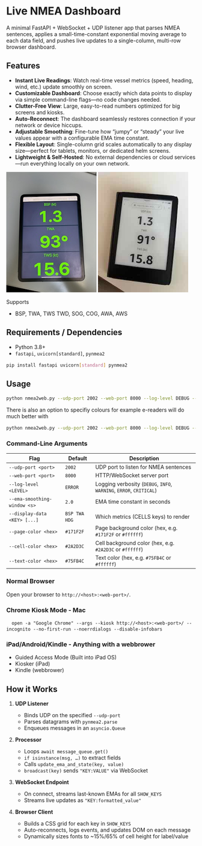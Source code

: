 # Live NMEA  Dashboard

A minimal FastAPI + WebSocket + UDP listener app that parses NMEA sentences, applies a small-time-constant exponential moving average to each data field, and pushes live updates to a single-column, multi-row browser dashboard.



##  Features


- **Instant Live Readings**: Watch real-time vessel metrics (speed, heading, wind, etc.) update smoothly on screen.  
- **Customizable Dashboard**: Choose exactly which data points to display via simple command-line flags—no code changes needed.  
- **Clutter-Free View**: Large, easy-to-read numbers optimized for big screens and kiosks.  
- **Auto-Reconnect**: The dashboard seamlessly restores connection if your network or device hiccups.  
- **Adjustable Smoothing**: Fine-tune how “jumpy” or “steady” your live values appear with a configurable EMA time constant.  
- **Flexible Layout**: Single-column grid scales automatically to any display size—perfect for tablets, monitors, or dedicated helm screens.  
- **Lightweight & Self-Hosted**: No external dependencies or cloud services—run everything locally on your own network.  

![iPad](images/ipad.jpeg)
![Kindle](images/kindle.jpeg)

Supports
- BSP, TWA, TWS TWD, SOG, COG, AWA, AWS


## Requirements / Dependencies

- Python 3.8+  
- `fastapi`, `uvicorn[standard]`, `pynmea2`

```bash
pip install fastapi uvicorn[standard] pynmea2
```



##  Usage

   ```bash
   python nmea2web.py --udp-port 2002 --web-port 8000 --log-level DEBUG --ema-smoothing-window 2 --display-data BSP TWA TWS
   ```

   There is also an option to specifiy colours for example e-readers will do much better with

   ```bash
   python nmea2web.py --udp-port 2002 --web-port 8000 --log-level DEBUG --ema-smoothing-window 2 --display-data BSP TWA TWS --page-color "#FFFFFF" --cell-color "#FFFFFF" --text-color "#000000"
   ```


### Command-Line Arguments

| Flag                         | Default                     | Description                                                          |
|------------------------------|-----------------------------|----------------------------------------------------------------------|
| `--udp-port <port>`          | `2002`                      | UDP port to listen for NMEA sentences                                |
| `--web-port <port>`          | `8000`                      | HTTP/WebSocket server port                                           |
| `--log-level <LEVEL>`        | `ERROR`                     | Logging verbosity (`DEBUG`, `INFO`, `WARNING`, `ERROR`, `CRITICAL`)  |
| `--ema-smoothing-window <s>` | `2.0`                       | EMA time constant in seconds                                         |
| `--display-data <KEY> [...]` | `BSP TWA HDG`               | Which metrics (CELLS keys) to render                                 |
| `--page-color <hex>`         | `#171F2F`                   | Page background color (hex, e.g. `#171F2F` or `#ffffff`)             |
| `--cell-color <hex>`         | `#2A2D3C`                   | Cell background color (hex, e.g. `#2A2D3C` or `#ffffff`)             |
| `--text-color <hex>`         | `#75FB4C`                   | Text color (hex, e.g. `#75FB4C` or `#ffffff`)                        |


### Normal Browser
Open your browser to `http://<host>:<web-port>/`.


### Chrome Kiosk Mode - Mac 
```
  open -a "Google Chrome" --args --kiosk http://<host>:<web-port>/ --incognito --no-first-run --noerrdialogs --disable-infobars
```

### iPad/Android/Kindle - Anything with a webbrower
- Guided Access Mode (Built into iPad OS)
- Kiosker (iPad)
- Kindle (webbrower)




## How it Works

1. **UDP Listener**  
   - Binds UDP on the specified `--udp-port`  
   - Parses datagrams with `pynmea2.parse`  
   - Enqueues messages in an `asyncio.Queue`

2. **Processor**  
   - Loops `await message_queue.get()`  
   - `if isinstance(msg, …)` to extract fields  
   - Calls `update_ema_and_state(key, value)`  
   - `broadcast(key)` sends `"KEY:VALUE"` via WebSocket

3. **WebSocket Endpoint**  
   - On connect, streams last-known EMAs for all `SHOW_KEYS`  
   - Streams live updates as `"KEY:formatted_value"`

4. **Browser Client**  
   - Builds a CSS grid for each key in `SHOW_KEYS`  
   - Auto-reconnects, logs events, and updates DOM on each message  
   - Dynamically sizes fonts to ~15%/65% of cell height for label/value

